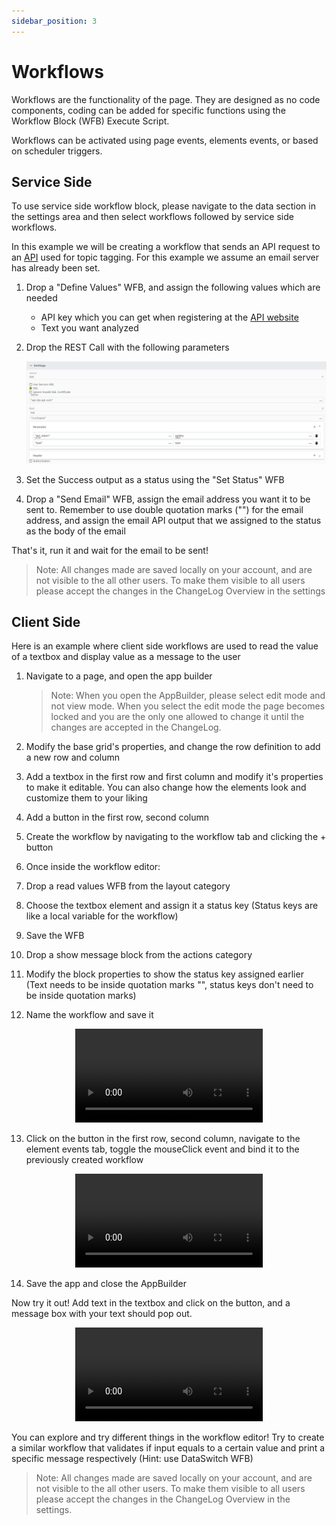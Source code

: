 ```yaml
---
sidebar_position: 3
---
```


# Workflows

Workflows are the functionality of the page. They are designed as no code components, coding can be added for specific functions using the Workflow Block (WFB) Execute Script.

Workflows can be activated using page events, elements events, or based on scheduler triggers.

## Service Side

To use service side workflow block, please navigate to the data section in the settings area and then select workflows followed by service side workflows.

In this example we will be creating a workflow that sends an API request to an [API](https://www.nlp-api.com/) used for topic tagging. For this example we assume an email server has already been set.

1. Drop a "Define Values" WFB, and assign the following values which are needed
   - API key which you can get when registering at the [API website](https://www.nlp-api.com/)
   - Text you want analyzed
2. Drop the REST Call with the following parameters
    <center>

   ![API parameters](../../static/img/tut3-1.png)

   </center>

3. Set the Success output as a status using the "Set Status" WFB
4. Drop a "Send Email" WFB, assign the email address you want it to be sent to. Remember to use double quotation marks ("") for the email address, and assign the email API output that we assigned to the status as the body of the email

That's it, run it and wait for the email to be sent!

> Note: All changes made are saved locally on your account, and are not visible to the all other users. To make them visible to all users please accept the changes in the ChangeLog Overview in the settings

## Client Side

Here is an example where client side workflows are used to read the value of a textbox and display value as a message to the user

1. Navigate to a page, and open the app builder

   > Note: When you open the AppBuilder, please select edit mode and not view mode. When you select the edit mode the page becomes locked and you are the only one allowed to change it until the changes are accepted in the ChangeLog.

2. Modify the base grid's properties, and change the row definition to add a new row and column
3. Add a textbox in the first row and first column and modify it's properties to make it editable. You can also change how the elements look and customize them to your liking
4. Add a button in the first row, second column
5. Create the workflow by navigating to the workflow tab and clicking the + button
6. Once inside the workflow editor:
7. Drop a read values WFB from the layout category
8. Choose the textbox element and assign it a status key (Status keys are like a local variable for the workflow)
9. Save the WFB
10. Drop a show message block from the actions category
11. Modify the block properties to show the status key assigned earlier (Text needs to be inside quotation marks "", status keys don't need to be inside quotation marks)
12. Name the workflow and save it

<center>

<video controls="controls">
  <source src="/img/tut3-2.mov" />
</video>

</center>

13. Click on the button in the first row, second column, navigate to the element events tab, toggle the mouseClick event and bind it to the previously created workflow

<center>

<video controls="controls">
  <source src="/img/tut3-3.mov" />
</video>

</center>

14. Save the app and close the AppBuilder

Now try it out! Add text in the textbox and click on the button, and a message box with your text should pop out.

<center>

<video controls="controls">
  <source src="/img/tut3-4.mov" />
</video>

</center>

You can explore and try different things in the workflow editor! Try to create a similar workflow that validates if input equals to a certain value and print a specific message respectively (Hint: use DataSwitch WFB)

> Note: All changes made are saved locally on your account, and are not visible to the all other users. To make them visible to all users please accept the changes in the ChangeLog Overview in the settings.
